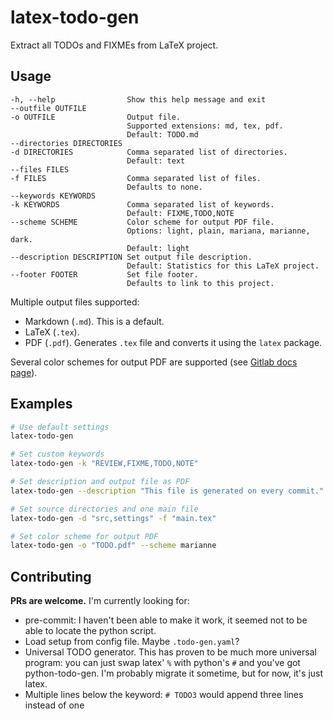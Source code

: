 # latex-todo-gen

Extract all TODOs and FIXMEs from LaTeX project.

## Usage

```
-h, --help                Show this help message and exit
--outfile OUTFILE
-o OUTFILE                Output file.
                          Supported extensions: md, tex, pdf.
                          Default: TODO.md
--directories DIRECTORIES
-d DIRECTORIES            Comma separated list of directories.
                          Default: text
--files FILES
-f FILES                  Comma separated list of files.
                          Defaults to none.
--keywords KEYWORDS
-k KEYWORDS               Comma separated list of keywords.
                          Default: FIXME,TODO,NOTE
--scheme SCHEME           Color scheme for output PDF file.
                          Options: light, plain, mariana, marianne, dark.
                          Default: light
--description DESCRIPTION Set output file description.
                          Default: Statistics for this LaTeX project.
--footer FOOTER           Set file footer.
                          Defaults to link to this project.
```

Multiple output files supported:

- Markdown (`.md`). This is a default.
- LaTeX (`.tex`).
- PDF (`.pdf`). Generates `.tex` file and converts it using the `latex` package.

Several color schemes for output PDF are supported (see [Gitlab docs page](https://gitlab.com/matyashorky/latex-todo-gen/-/blob/main/docs/schemes.md)).

## Examples
```bash
# Use default settings
latex-todo-gen

# Set custom keywords
latex-todo-gen -k "REVIEW,FIXME,TODO,NOTE"

# Set description and output file as PDF
latex-todo-gen --description "This file is generated on every commit." -o "WIP.pdf"

# Set source directories and one main file
latex-todo-gen -d "src,settings" -f "main.tex"

# Set color scheme for output PDF
latex-todo-gen -o "TODO.pdf" --scheme marianne
```

## Contributing

**PRs are welcome.** I'm currently looking for:

- pre-commit: I haven't been able to make it work, it seemed not to be able to locate the python script.
- Load setup from config file. Maybe `.todo-gen.yaml`?
- Universal TODO generator. This has proven to be much more universal program: you can just swap latex' `%` with python's `#` and you've got python-todo-gen. I'm probably migrate it sometime, but for now, it's just latex.
- Multiple lines below the keyword: `# TODO3` would append three lines instead of one
